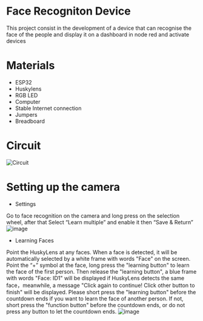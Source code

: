 # Face Recogniton Device
This project consist in the development of a device that can recognise the face of the people and display it on a dashboard in node red and activate devices

# Materials
*	ESP32 
*	Huskylens
*	RGB LED
*	Computer
*	Stable Internet connection
*	Jumpers
*	Breadboard

# Circuit
![Circuit](https://cdn.discordapp.com/attachments/958865240915841024/996774110468247642/unknown.png)

# Setting up the camera
* Settings

Go to face recognition on the camera and long press on the selection wheel, after that Select “Learn multiple” and enable it then “Save & Return”
![image](https://user-images.githubusercontent.com/89361033/178749443-b5ce04eb-93a2-4325-872e-c4eb5e0907b1.png)

* Learning Faces

Point the HuskyLens at any faces. When a face is detected, it will be automatically selected by a white frame with words "Face" on the screen. 
Point the “+” symbol at the face, long press the "learning button" to learn the face of the first person. Then release the "learning button", a blue frame with words "Face: ID1" will be displayed if HuskyLens detects the same face，meanwhile, a message "Click again to continue! Click other button to finish" will be displayed. Please short press the "learning button" before the countdown ends if you want to learn the face of another person. If not, short press the "function button" before the countdown ends, or do not press any button to let the countdown ends.
![image](https://user-images.githubusercontent.com/89361033/178749496-d75c03d8-1a8f-4cf2-bba9-8cc91ce5c60d.png)
